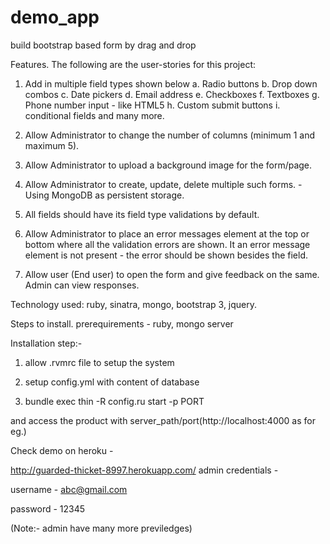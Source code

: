 demo_app
========

build bootstrap based form by drag and drop


Features.
The following are the user-stories for this project:

1. Add in multiple field types shown below
a. Radio buttons
b. Drop down combos
c. Date pickers
d. Email address
e. Checkboxes
f. Textboxes
g. Phone number input - like HTML5
h. Custom submit buttons
i. conditional fields and many more.

2. Allow Administrator to change the number of columns (minimum 1 and maximum 5).

3. Allow Administrator to upload a background image for the form/page.

4. Allow Administrator to create, update, delete multiple such forms. - Using MongoDB as persistent storage.

5. All fields should have its field type validations by default.

6. Allow Administrator to place an error messages element at the top or bottom where all the validation errors are shown. It an error message element is not present - the error should be shown besides the field.

8. Allow user (End user) to open the form and give feedback on the same. Admin can view responses.


Technology used:
ruby, sinatra, mongo, bootstrap 3, jquery.

Steps to install.
prerequirements - ruby, mongo server

Installation step:-
1. allow .rvmrc file to setup the system

2. setup config.yml with content of database

3. bundle exec thin -R config.ru start -p PORT

and access the product with server_path/port(http://localhost:4000 as for eg.)

Check demo on heroku - 

http://guarded-thicket-8997.herokuapp.com/
admin credentials -

username - abc@gmail.com

password - 12345

(Note:- admin have many more previledges)




